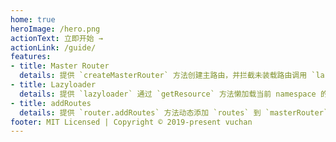 ```yaml
---
home: true
heroImage: /hero.png
actionText: 立即开始 →
actionLink: /guide/
features:
- title: Master Router
  details: 提供 `createMasterRouter` 方法创建主路由，并拦截未装载路由调用 `lazyloader`。
- title: Lazyloader
  details: 提供 `lazyloader` 通过 `getResource` 方法懒加载当前 namespace 的路由，并动态注入到当前应用。
- title: addRoutes
  details: 提供 `router.addRoutes` 方法动态添加 `routes` 到 `masterRouter` 主路由，并重置 vue-router 内部的 `matcher`。
footer: MIT Licensed | Copyright © 2019-present vuchan
---
```

